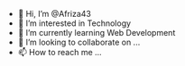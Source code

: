 - 👋 Hi, I’m @Afriza43
- 👀 I’m interested in Technology
- 🌱 I’m currently learning Web Development
- 💞️ I’m looking to collaborate on ...
- 📫 How to reach me ...

<!---
Afriza43/Afriza43 is a ✨ special ✨ repository because its `README.md` (this file) appears on your GitHub profile.
You can click the Preview link to take a look at your changes.
--->
